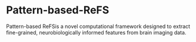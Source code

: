 # Pattern-based-ReFS
Pattern-based ReFSis a novel computational framework designed to extract fine-grained, neurobiologically informed features from brain imaging data. 
